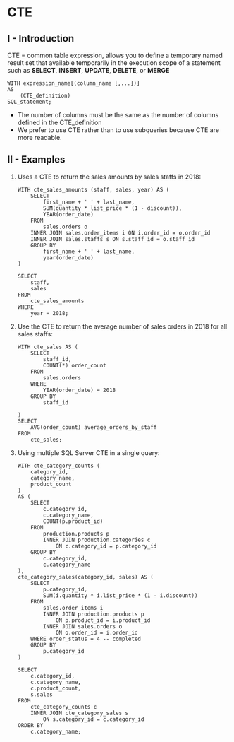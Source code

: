 # CTE
## I - Introduction
CTE = common table expression, allows you to define a temporary named result set that available temporarily in the execution scope of a statement such as __SELECT__, __INSERT__, __UPDATE__, __DELETE__, or __MERGE__

```
WITH expression_name[(column_name [,...])]
AS
    (CTE_definition)
SQL_statement;
```
- The number of columns must be the same as the number of columns defined in the CTE_definition
- We prefer to use CTE rather than to use subqueries because CTE are more readable.


## II - Examples 

1. Uses a CTE to return the sales amounts by sales staffs in 2018:
    ```
    WITH cte_sales_amounts (staff, sales, year) AS (
        SELECT    
            first_name + ' ' + last_name, 
            SUM(quantity * list_price * (1 - discount)),
            YEAR(order_date)
        FROM    
            sales.orders o
        INNER JOIN sales.order_items i ON i.order_id = o.order_id
        INNER JOIN sales.staffs s ON s.staff_id = o.staff_id
        GROUP BY 
            first_name + ' ' + last_name,
            year(order_date)
    )
    
    SELECT
        staff, 
        sales
    FROM 
        cte_sales_amounts
    WHERE
        year = 2018;
    ```

2. Use the CTE to return the average number of sales orders in 2018 for all sales staffs:
    ```
    WITH cte_sales AS (
        SELECT 
            staff_id, 
            COUNT(*) order_count  
        FROM
            sales.orders
        WHERE 
            YEAR(order_date) = 2018
        GROUP BY
            staff_id
    
    )
    SELECT
        AVG(order_count) average_orders_by_staff
    FROM 
        cte_sales;
    
    ```

3. Using multiple SQL Server CTE in a single query:
    ```
    WITH cte_category_counts (
        category_id, 
        category_name, 
        product_count
    )
    AS (
        SELECT 
            c.category_id, 
            c.category_name, 
            COUNT(p.product_id)
        FROM 
            production.products p
            INNER JOIN production.categories c 
                ON c.category_id = p.category_id
        GROUP BY 
            c.category_id, 
            c.category_name
    ),
    cte_category_sales(category_id, sales) AS (
        SELECT    
            p.category_id, 
            SUM(i.quantity * i.list_price * (1 - i.discount))
        FROM    
            sales.order_items i
            INNER JOIN production.products p 
                ON p.product_id = i.product_id
            INNER JOIN sales.orders o 
                ON o.order_id = i.order_id
        WHERE order_status = 4 -- completed
        GROUP BY 
            p.category_id
    ) 
    
    SELECT 
        c.category_id, 
        c.category_name, 
        c.product_count, 
        s.sales
    FROM
        cte_category_counts c
        INNER JOIN cte_category_sales s 
            ON s.category_id = c.category_id
    ORDER BY 
        c.category_name;

    ```



